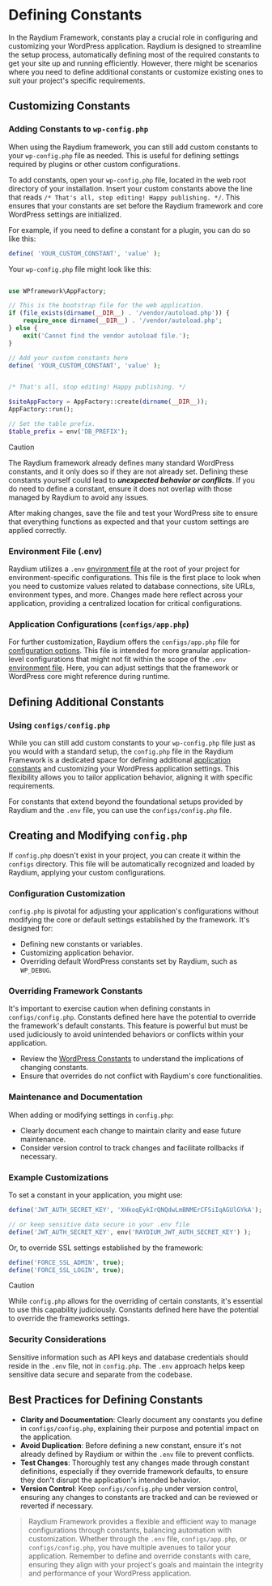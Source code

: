 # Defining Constants

In the Raydium Framework, constants play a crucial role in configuring and customizing your WordPress application. Raydium is designed to streamline the setup process, automatically defining most of the required constants to get your site up and running efficiently. However, there might be scenarios where you need to define additional constants or customize existing ones to suit your project's specific requirements.

## Customizing Constants

### Adding Constants to `wp-config.php`

When using the Raydium framework, you can still add custom constants to your `wp-config.php` file as needed. This is useful for defining settings required by plugins or other custom configurations.

To add constants, open your `wp-config.php` file, located in the web root directory of your installation. Insert your custom constants above the line that reads `/* That's all, stop editing! Happy publishing. */`. This ensures that your constants are set before the Raydium framework and core WordPress settings are initialized.

For example, if you need to define a constant for a plugin, you can do so like this:
```php
define( 'YOUR_CUSTOM_CONSTANT', 'value' );
```

Your `wp-config.php` file might look like this:
```php

use WPframework\AppFactory;

// This is the bootstrap file for the web application.
if (file_exists(dirname(__DIR__) . '/vendor/autoload.php')) {
    require_once dirname(__DIR__) . '/vendor/autoload.php';
} else {
    exit('Cannot find the vendor autoload file.');
}

// Add your custom constants here
define( 'YOUR_CUSTOM_CONSTANT', 'value' );


/* That's all, stop editing! Happy publishing. */

$siteAppFactory = AppFactory::create(dirname(__DIR__));
AppFactory::run();

// Set the table prefix.
$table_prefix = env('DB_PREFIX');

```

> [!CAUTION]
> The Raydium framework already defines many standard WordPress constants, and it only does so if they are not already set. Defining these constants yourself could lead to ***unexpected behavior or conflicts***. If you do need to define a constant, ensure it does not overlap with those managed by Raydium to avoid any issues.

After making changes, save the file and test your WordPress site to ensure that everything functions as expected and that your custom settings are applied correctly.


### Environment File (.env)

Raydium utilizes a `.env` [environment file](../customization/environment-file) at the root of your project for environment-specific configurations. This file is the first place to look when you need to customize values related to database connections, site URLs, environment types, and more. Changes made here reflect across your application, providing a centralized location for critical configurations.

### Application Configurations (`configs/app.php`)

For further customization, Raydium offers the `configs/app.php` file for [configuration options](../reference/configuration). This file is intended for more granular application-level configurations that might not fit within the scope of the `.env` [environment file](../customization/environment-file). Here, you can adjust settings that the framework or WordPress core might reference during runtime.

## Defining Additional Constants

### Using `configs/config.php`

 While you can still add custom constants to your `wp-config.php` file just as you would with a standard setup, the `config.php` file in the Raydium Framework is a dedicated space for defining additional [application constants](../reference/app-constants) and customizing your WordPress application settings. This flexibility allows you to tailor application behavior, aligning it with specific requirements.

For constants that extend beyond the foundational setups provided by Raydium and the `.env` file, you can use the `configs/config.php` file.

## Creating and Modifying `config.php`

If `config.php` doesn't exist in your project, you can create it within the `configs` directory. This file will be automatically recognized and loaded by Raydium, applying your custom configurations.

### Configuration Customization

`config.php` is pivotal for adjusting your application's configurations without modifying the core or default settings established by the framework. It's designed for:

- Defining new constants or variables.
- Customizing application behavior.
- Overriding default WordPress constants set by Raydium, such as `WP_DEBUG`.

### Overriding Framework Constants

It's important to exercise caution when defining constants in `configs/config.php`. Constants defined here have the potential to override the framework's default constants. This feature is powerful but must be used judiciously to avoid unintended behaviors or conflicts within your application.

- Review the [WordPress Constants](https://gist.github.com/MikeNGarrett/e20d77ca8ba4ae62adf5) to understand the implications of changing constants.
- Ensure that overrides do not conflict with Raydium's core functionalities.

### Maintenance and Documentation

When adding or modifying settings in `config.php`:

- Clearly document each change to maintain clarity and ease future maintenance.
- Consider version control to track changes and facilitate rollbacks if necessary.

### Example Customizations

To set a constant in your application, you might use:

```php
define('JWT_AUTH_SECRET_KEY', 'XHkoqEykIrQNQdwLmBNMErCFSiIqAGUlGYkA');

// or keep sensitive data secure in your .env file
define('JWT_AUTH_SECRET_KEY', env('RAYDIUM_JWT_AUTH_SECRET_KEY') );

```

Or, to override SSL settings established by the framework:

```php
define('FORCE_SSL_ADMIN', true);
define('FORCE_SSL_LOGIN', true);
```

> [!CAUTION]
> While `config.php` allows for the overriding of certain constants, it's essential to use this capability judiciously. Constants defined here have the potential to override the frameworks settings.


### Security Considerations

Sensitive information such as API keys and database credentials should reside in the `.env` file, not in `config.php`. The `.env` approach helps keep sensitive data secure and separate from the codebase.


## Best Practices for Defining Constants

- **Clarity and Documentation**: Clearly document any constants you define in `configs/config.php`, explaining their purpose and potential impact on the application.
- **Avoid Duplication**: Before defining a new constant, ensure it's not already defined by Raydium or within the `.env` file to prevent conflicts.
- **Test Changes**: Thoroughly test any changes made through constant definitions, especially if they override framework defaults, to ensure they don't disrupt the application's intended behavior.
- **Version Control**: Keep `configs/config.php` under version control, ensuring any changes to constants are tracked and can be reviewed or reverted if necessary.

> Raydium Framework provides a flexible and efficient way to manage configurations through constants, balancing automation with customization. Whether through the `.env` file, `configs/app.php`, or `configs/config.php`, you have multiple avenues to tailor your application. Remember to define and override constants with care, ensuring they align with your project's goals and maintain the integrity and performance of your WordPress application.
